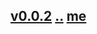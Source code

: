 
## [v0.0.2](https://github.com/littleflute/songbooks/edit/master/Songs%20of%201990s/readme.md) [..](..) [me]()
